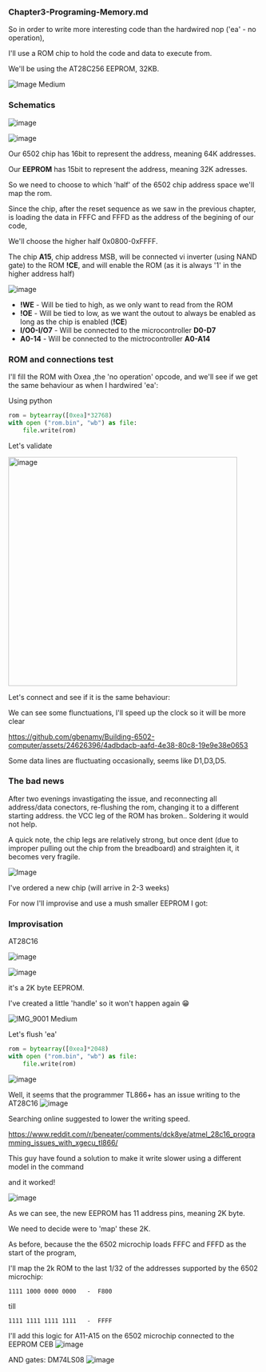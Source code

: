 ### Chapter3-Programing-Memory.md

So in order to write more interesting code than the hardwired nop ('ea' - no operation),

I'll use a ROM chip to hold the code and data to execute from.

We'll be using the AT28C256 EEPROM, 32KB.

![Image Medium](https://github.com/gbenamy/Building-6502-computer/assets/24626396/f9cc3dfd-6909-47d8-b85c-67c7cee75eba)


### Schematics

![image](https://github.com/gbenamy/Building-6502-computer/assets/24626396/ffe5fb85-2792-4410-8f10-d3f56edfc2bb)

![image](https://github.com/gbenamy/Building-6502-computer/assets/24626396/b069ae6e-069c-40b9-a29d-bfc323ac244f)

Our 6502 chip has 16bit to represent the address, meaning 64K addresses.

Our **EEPROM** has 15bit to represent the address, meaning 32K adresses.

So we need to choose to which 'half' of the 6502 chip address space we'll map the rom.

Since the chip, after the reset sequence as we saw in the previous chapter, is loading the data in FFFC and FFFD as the address of the begining of our code,

We'll choose the higher half 0x0800-0xFFFF.

The chip **A15**, chip address MSB, will be connected vi inverter (using NAND gate) to the ROM **!CE**, and will enable the ROM (as it is always '1' in the higher address half)

![image](https://github.com/gbenamy/Building-6502-computer/assets/24626396/658c2c9a-9dff-45f9-af6b-fdfc0444d699)


* **!WE** - Will be tied to high, as we only want to read from the ROM
* **!OE** - Will be tied to low, as we want the outout to always be enabled as long as the chip is enabled (**!CE**)
* **I/O0-I/O7** - Will be connected to the microcontroller **D0-D7**
* **A0-14** - Will be connected to the mictrocontroller **A0-A14**

### ROM and connections test

I'll fill the ROM with Oxea ,the 'no operation' opcode, and we'll see if we get the same behaviour as when I hardwired 'ea':



Using python

```python
rom = bytearray([0xea]*32768)
with open ("rom.bin", "wb") as file:
    file.write(rom)
```

Let's validate

<img width="458" alt="image" src="https://github.com/gbenamy/Building-6502-computer/assets/24626396/6e8a75c5-9e1c-459d-a6ed-49494ab955ce">

Let's connect and see if it is the same behaviour:

We can see some flunctuations, I'll speed up the clock so it will be more clear

https://github.com/gbenamy/Building-6502-computer/assets/24626396/4adbdacb-aafd-4e38-80c8-19e9e38e0653

Some data lines are fluctuating occasionally, seems like D1,D3,D5.




### The bad news

After two evenings invastigating the issue, and reconnecting all address/data conectors, re-flushing the rom, changing it to a different starting address.
the VCC leg of the ROM has broken..
Soldering it would not help.

A quick note, the chip legs are relatively strong, but once dent (due to improper pulling out the chip from the breadboard) and straighten it,
it becomes very fragile.

![Image](https://github.com/gbenamy/Building-6502-computer/assets/24626396/46fb16a8-72cc-4689-b88f-f8bd2464856f)



I've ordered a new chip (will arrive in 2-3 weeks)

For now I'll improvise and use a mush smaller EEPROM I got:

### Improvisation

AT28C16

![image](https://github.com/gbenamy/Building-6502-computer/assets/24626396/3b86e5fe-db69-4ac4-8a9b-c2d89b98b52a)

![image](https://github.com/gbenamy/Building-6502-computer/assets/24626396/a519927b-9d94-49b8-bde5-c39215881c03)


it's a 2K byte EEPROM.

I've created a little 'handle' so it won't happen again 😁

![IMG_9001 Medium](https://github.com/gbenamy/Building-6502-computer/assets/24626396/6e59ed75-bd90-41d5-8a75-6ccd2bce9519)


Let's flush 'ea'

```python
rom = bytearray([0xea]*2048)
with open ("rom.bin", "wb") as file:
    file.write(rom)
```

![image](https://github.com/gbenamy/Building-6502-computer/assets/24626396/18d44fca-d0df-4ae3-b9ff-075a17a7c70b)

Well, it seems that the programmer TL866+ has an issue writing to the AT28C16
![image](https://github.com/gbenamy/Building-6502-computer/assets/24626396/d6f48e1e-890c-4aa6-a10e-d1a81b2c244b)

Searching online suggested to lower the writing speed. 

https://www.reddit.com/r/beneater/comments/dck8ye/atmel_28c16_programming_issues_with_xgecu_tl866/

This guy have found a solution to make it write slower using a different model in the command

and it worked!

![image](https://github.com/gbenamy/Building-6502-computer/assets/24626396/dc0896ac-73e8-4932-9768-471015e00e5b)


As we can see, the new EEPROM has 11 address pins, meaning 2K byte.

We need to decide were to 'map' these 2K.

As before, because the the 6502 microchip loads FFFC and FFFD as the start of the program,

I'll map the 2k ROM to the last 1/32 of the addresses supported by the 6502 microchip:

```
1111 1000 0000 0000   -  F800
```
till
```
1111 1111 1111 1111   -  FFFF
```

I'll add this logic for A11-A15 on the 6502 microchip connected to the EEPROM CEB
![image](https://github.com/gbenamy/Building-6502-computer/assets/24626396/0f517054-2e1d-4bca-ac13-584a43645daf)




AND gates: 
DM74LS08
![image](https://github.com/gbenamy/Building-6502-computer/assets/24626396/fc844fe8-fdaf-46c8-aba6-7163d8a2e97f)




